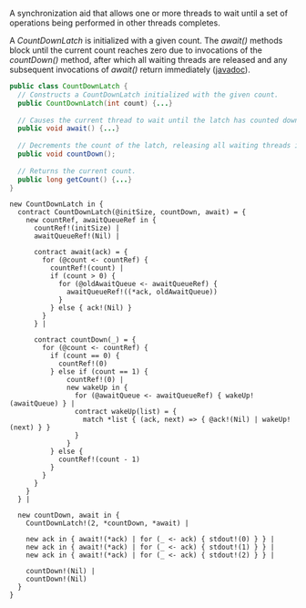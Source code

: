 A synchronization aid that allows one or more threads to wait until a set of operations being performed in other threads completes. 

A *CountDownLatch* is initialized with a given count. The *await()* methods block until the current count reaches zero due to invocations of the *countDown()* method, after which all waiting threads are released and any subsequent invocations of *await()* return immediately ([javadoc](https://docs.oracle.com/javase/9/docs/api/java/util/concurrent/CountDownLatch.html)). 

```java
public class CountDownLatch {
  // Constructs a CountDownLatch initialized with the given count.
  public CountDownLatch(int count) {...}
  
  // Causes the current thread to wait until the latch has counted down to zero.
  public void await() {...}
  
  // Decrements the count of the latch, releasing all waiting threads if the count reaches zero.
  public void countDown();	
  
  // Returns the current count.
  public long getCount() {...}
}
```

```
new CountDownLatch in {
  contract CountDownLatch(@initSize, countDown, await) = {
    new countRef, awaitQueueRef in {    
      countRef!(initSize) |
      awaitQueueRef!(Nil) |
  
      contract await(ack) = {
        for (@count <- countRef) {
          countRef!(count) |
          if (count > 0) {
            for (@oldAwaitQueue <- awaitQueueRef) {
              awaitQueueRef!((*ack, oldAwaitQueue))
            }          
          } else { ack!(Nil) }
        }
      } |  
  
      contract countDown(_) = {
        for (@count <- countRef) {
          if (count == 0) {
            countRef!(0)
          } else if (count == 1) {
              countRef!(0) |
              new wakeUp in {
                for (@awaitQueue <- awaitQueueRef) { wakeUp!(awaitQueue) } |
                contract wakeUp(list) = {
                  match *list { (ack, next) => { @ack!(Nil) | wakeUp!(next) } }
                }            
              }          
          } else {
            countRef!(count - 1)
          }        
        }
      }                  
    }    
  } |
  
  new countDown, await in {
    CountDownLatch!(2, *countDown, *await) |
    
    new ack in { await!(*ack) | for (_ <- ack) { stdout!(0) } } |
    new ack in { await!(*ack) | for (_ <- ack) { stdout!(1) } } |
    new ack in { await!(*ack) | for (_ <- ack) { stdout!(2) } } |
    
    countDown!(Nil) |
    countDown!(Nil)
  }
}
```
